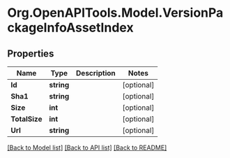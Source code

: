 # Org.OpenAPITools.Model.VersionPackageInfoAssetIndex

## Properties

Name | Type | Description | Notes
------------ | ------------- | ------------- | -------------
**Id** | **string** |  | [optional] 
**Sha1** | **string** |  | [optional] 
**Size** | **int** |  | [optional] 
**TotalSize** | **int** |  | [optional] 
**Url** | **string** |  | [optional] 

[[Back to Model list]](../README.md#documentation-for-models) [[Back to API list]](../README.md#documentation-for-api-endpoints) [[Back to README]](../README.md)

